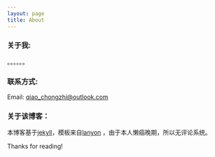 ```yaml
---
layout: page
title: About
---
```

### 关于我:

。。。。。。

### 联系方式:

Email: [qiao_chongzhi@outlook.com](mailto:qiao_chongzhi@outlook.com) 

### 关于该博客：

本博客基于[jekyll](https://github.com/mojombo/jekyll)，模板来自[lanyon](https://github.com/poole/lanyon) ，由于本人懒癌晚期，所以无评论系统。

Thanks for reading!
